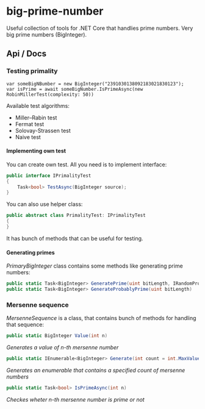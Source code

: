 # big-prime-number
Useful collection of tools for .NET Core that handlies prime numbers. Very big prime numbers (BigInteger).

## Api / Docs

### Testing primality

```x@
var someBigNBumber = new BigInteger("2391030138092183021830123");
var isPrime = await someBigNumber.IsPrimeAsync(new RobinMillerTest(complexity: 50))
```

Available test algorithms:
- Miller–Rabin test
- Fermat test
- Solovay-Strassen test
- Naive test

#### Implementing own test

You can create own test. All you need is to implement interface:

```c#
public interface IPrimalityTest
{
    Task<bool> TestAsync(BigInteger source);
}
```

You can also use helper class:

```c#
public abstract class PrimalityTest: IPrimalityTest
{
}
```

It has bunch of methods that can be useful for testing.

#### Generating primes

*PrimaryBigInteger* class contains some methods like generating prime numbers:

```c#
public static Task<BigInteger> GeneratePrime(uint bitLength, IRandomProvider randomProvider, IPrimalityTest primalityTest)
public static Task<BigInteger> GenerateProbablyPrime(uint bitLength)
```

### Mersenne sequence

*MersenneSequence* is a class, that contains bunch of methods for handling that sequence:

```c#
public static BigInteger Value(int n)
``` 
*Generates a value of n-th mersenne number*

```c#
public static IEnumerable<BigInteger> Generate(int count = int.MaxValue)
``` 
*Generates an enumerable that contains a specified count of mersenne numbers*

```c#
public static Task<bool> IsPrimeAsync(int n)
``` 
*Checkes wheter n-th mersenne number is prime or not*
